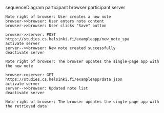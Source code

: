sequenceDiagram
    participant browser
    participant server

    Note right of browser: User creates a new note
    browser->>browser: User enters note content
    browser->>browser: User clicks "Save" button

    browser->>server: POST https://studies.cs.helsinki.fi/exampleapp/new_note_spa
    activate server
    server-->>browser: New note created successfully
    deactivate server

    Note right of browser: The browser updates the single-page app with the new note

    browser->>server: GET https://studies.cs.helsinki.fi/exampleapp/data.json
    activate server
    server-->>browser: Updated note list
    deactivate server

    Note right of browser: The browser updates the single-page app with the retrieved data
